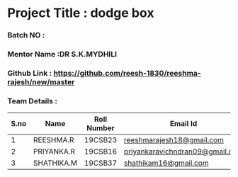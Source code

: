 # Project Title : dodge box 
### Batch NO :
### Mentor Name :DR S.K.MYDHILI
### Github Link : https://github.com/reesh-1830/reeshma-rajesh/new/master
### Team Details :
| S.no  | Name  | Roll Number  | Email Id  |
|-------|-------|--------------|-----------|
| 1  | REESHMA.R  |19CSB23   |reeshmarajesh18@gmail.com   |
|  2 |PRIYANKA.R  |19CSB16   |priyankaravichndran09@gmail.com   |
| 3  | SHATHIKA.M  |19CSB37   |shathikam16@gmail.com   |
